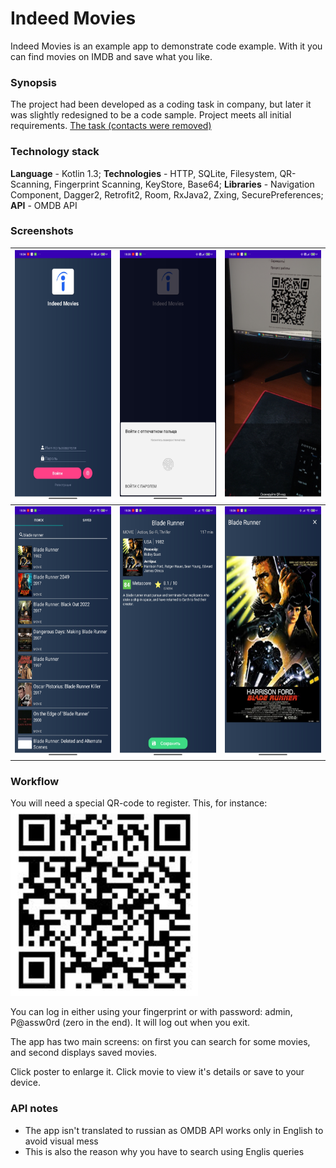 # Indeed Movies

Indeed Movies is an example app to demonstrate code example. With it you can find movies on IMDB and save what you like.

### Synopsis

The project had been developed as a coding task in company, but later it was slightly redesigned to be a code sample. Project meets all initial requirements.   [The task (contacts were removed)](img/TaskText.png)

### Technology stack

**Language** - Kotlin 1.3;
**Technologies** - HTTP, SQLite, Filesystem, QR-Scanning, Fingerprint Scanning, KeyStore, Base64;
**Libraries** - Navigation Component, Dagger2, Retrofit2, Room, RxJava2, Zxing, SecurePreferences;
**API** - OMDB API

### Screenshots

| <img src="img/Login.jpg" alt="alt text" width="200" height="400"> | <img src="img/Fingerpint.jpg" alt="alt text" width="200" height="400"> | <img src="img/QrScanning.jpg" alt="alt text" width="200" height="400"> |
| ------------------------------------------------------------ | ------------------------------------------------------------ | ------------------------------------------------------------ |
| <img src="img/Search.jpg" alt="alt text" width="200" height="400"> | <img src="img/Details.jpg" alt="alt text" width="200" height="400"> | <img src="img/Poster.jpg" alt="alt text" width="200" height="400"> |

### Workflow

You will need a special QR-code to register. This, for instance:
<img src="img/QR.jpg" alt="alt text" width="300" height="300">

You can log in either using your fingerprint or with password: admin, P@assw0rd (zero in the end). It will log out when you exit.

The app has two main screens: on first you can search for some movies, and second displays saved movies.

Click poster to enlarge it. Click movie to view it's details or save to your device.

### API notes

* The app isn't translated to russian as OMDB API works only in English to avoid visual mess
* This is also the reason why you have to search using Englis queries